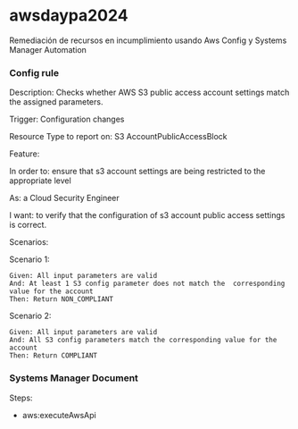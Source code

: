 # awsdaypa2024
Remediación de recursos en incumplimiento usando Aws Config y Systems Manager Automation

### Config rule
Description:
  Checks whether AWS S3 public access account settings match the assigned parameters.

Trigger:
  Configuration changes

Resource Type to report on:
  S3 AccountPublicAccessBlock

Feature:

  In order to: ensure that s3 account settings are being restricted to the appropriate level
  
  As: a Cloud Security Engineer
  
  I want: to verify that the configuration of s3 account public access settings is correct.

Scenarios:
  
  Scenario 1:
    
    Given: All input parameters are valid
    And: At least 1 S3 config parameter does not match the  corresponding value for the account
    Then: Return NON_COMPLIANT
  
  Scenario 2:
    
    Given: All input parameters are valid
    And: All S3 config parameters match the corresponding value for the account
    Then: Return COMPLIANT

### Systems Manager Document
Steps:
- aws:executeAwsApi

